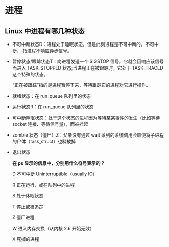 # 进程

## Linux 中进程有哪几种状态

* 不可中断状态D：进程处于睡眠状态，但是此刻进程是不可中断的。不可中断， 指进程不响应异步信号。
* 暂停状态/跟踪状态T：向进程发送一个 SIGSTOP 信号，它就会因响应该信号 而进入 TASK\_STOPPED 状态;当进程正在被跟踪时，它处于 TASK\_TRACED 这个特殊的状态。

  “正在被跟踪”指的是进程暂停下来，等待跟踪它的进程对它进行操作。

* 就绪状态：在 run\_queue 队列里的状态
* 运行状态R：在 run\_queue 队列里的状态
* 可中断睡眠状态：处于这个状态的进程因为等待某某事件的发生（比如等待 socket 连接、等待信号量），而被挂起
* zombie 状态（僵尸）Z：父亲没有通过 wait 系列的系统调用会顺便将子进程的尸体（task\_struct）也释放掉
* 退出状态

  **在 ps 显示的信息中，分别用什么符号表示的？**

  D 不可中断 Uninterruptible（usually IO）

  R 正在运行，或在队列中的进程

  S 处于休眠状态

  T 停止或被追踪

  Z 僵尸进程

  W 进入内存交换（从内核 2.6 开始无效）

  X 死掉的进程

